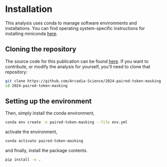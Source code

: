 # Installation

This analysis uses conda to manage software environments and installations. You can find operating system-specific instructions for installing miniconda [here](https://docs.conda.io/projects/miniconda/en/latest/).

## Cloning the repository

The source code for this publication can be found [here](https://github.com/Arcadia-Science/2024-paired-token-masking). If you want to contribute, or modify the analysis for yourself, you'll need to clone that repository:

```bash
git clone https://github.com/Arcadia-Science/2024-paired-token-masking.git
cd 2024-paired-token-masking
```

## Setting up the environment

Then, simply install the conda environment,

```bash
conda env create -n paired-token-masking --file env.yml
```

activate the environment,

```bash
conda activate paired-token-masking
```

and finally, install the package contents.

```bash
pip install -e .
```
